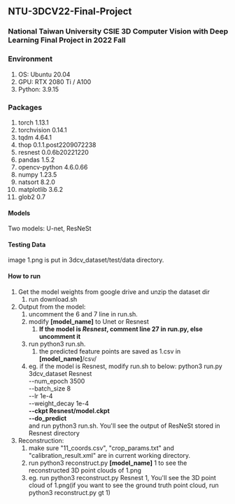 ## NTU-3DCV22-Final-Project
### National Taiwan University CSIE 3D Computer Vision with Deep Learning Final Project in 2022 Fall

### Environment
1.  OS: Ubuntu 20.04
2.  GPU: RTX 2080 Ti / A100
3.  Python: 3.9.15

### Packages
1.  torch 1.13.1
2.  torchvision 0.14.1
3.  tqdm 4.64.1
4.  thop 0.1.1.post2209072238
5.  resnest 0.0.6b20221220
6.  pandas 1.5.2
7.  opencv-python 4.6.0.66
8.  numpy 1.23.5
9.  natsort 8.2.0
10. matplotlib 3.6.2
11. glob2 0.7

#### Models
Two models: U-net, ResNeSt

#### Testing Data
image 1.png is put in 3dcv_dataset/test/data directory.



#### How to run
1.  Get the model weights from google drive and unzip the dataset dir
    1.  run download.sh
2.  Output from the model:
    1.  uncomment the 6 and 7 line in run.sh.
    2.  modify **[model_name]** to Unet or Resnest
        1.  **If the model is *Resnest*, comment line 27 in run.py, else uncomment it**
    3. run python3 run.sh.
       1. the predicted feature points are saved as 1.csv in **[model_name]**/csv/
    4. eg. if the model is Resnest, modify run.sh to below:
    python3 run.py 3dcv_dataset Resnest \
    --num_epoch 3500 \
    --batch_size 8 \
    --lr 1e-4 \
    --weight_decay 1e-4 \
    **--ckpt Resnest/model.ckpt** \
    **--do_predict** \
    and run python3 run.sh. You'll see the output of ResNeSt stored in Resnest directory 
3. Reconstruction:
   1.  make sure "11_coords.csv", "crop_params.txt" and "calibration_result.xml" are in current working directory.
   2.  run python3 reconstruct.py **[model_name]** 1 to see the reconstructed 3D point clouds of 1.png
   3.  eg. run python3 reconstruct.py Resnest 1, You'll see the 3D point cloud of 1.png(if you want to see the ground truth point cloud, run python3 reconstruct.py gt 1)